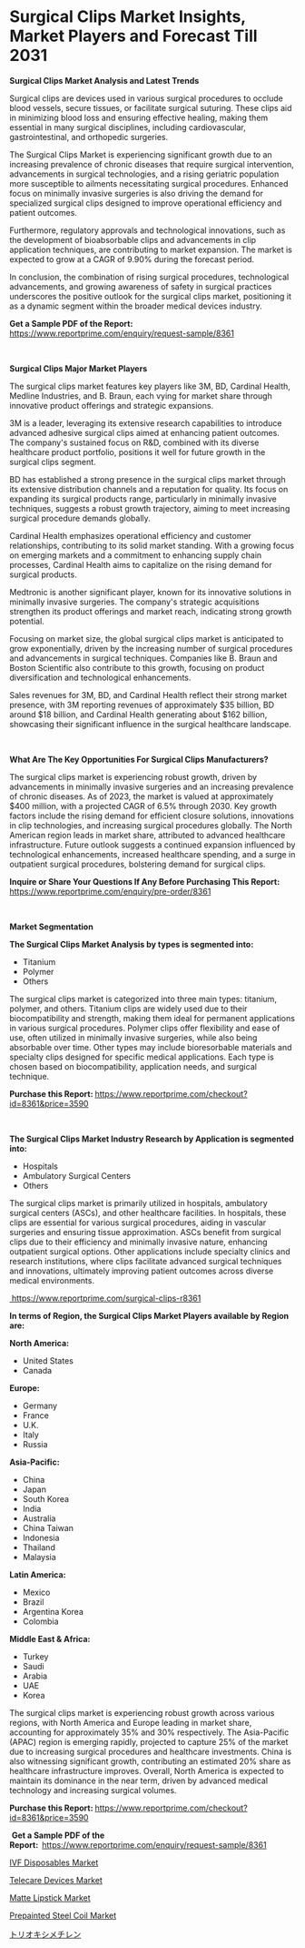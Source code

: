 <p><h1>Surgical Clips Market Insights, Market Players and Forecast Till 2031</h1></p><p><strong>Surgical Clips Market Analysis and Latest Trends</strong></p>
<p><p>Surgical clips are devices used in various surgical procedures to occlude blood vessels, secure tissues, or facilitate surgical suturing. These clips aid in minimizing blood loss and ensuring effective healing, making them essential in many surgical disciplines, including cardiovascular, gastrointestinal, and orthopedic surgeries. </p><p>The Surgical Clips Market is experiencing significant growth due to an increasing prevalence of chronic diseases that require surgical intervention, advancements in surgical technologies, and a rising geriatric population more susceptible to ailments necessitating surgical procedures. Enhanced focus on minimally invasive surgeries is also driving the demand for specialized surgical clips designed to improve operational efficiency and patient outcomes. </p><p>Furthermore, regulatory approvals and technological innovations, such as the development of bioabsorbable clips and advancements in clip application techniques, are contributing to market expansion. The market is expected to grow at a CAGR of 9.90% during the forecast period. </p><p>In conclusion, the combination of rising surgical procedures, technological advancements, and growing awareness of safety in surgical practices underscores the positive outlook for the surgical clips market, positioning it as a dynamic segment within the broader medical devices industry.</p></p>
<p><strong>Get a Sample PDF of the Report:&nbsp;</strong> <a href="https://www.reportprime.com/enquiry/request-sample/8361">https://www.reportprime.com/enquiry/request-sample/8361</a></p>
<p>&nbsp;</p>
<p><strong>Surgical Clips Major Market Players</strong></p>
<p><p>The surgical clips market features key players like 3M, BD, Cardinal Health, Medline Industries, and B. Braun, each vying for market share through innovative product offerings and strategic expansions. </p><p>3M is a leader, leveraging its extensive research capabilities to introduce advanced adhesive surgical clips aimed at enhancing patient outcomes. The company's sustained focus on R&D, combined with its diverse healthcare product portfolio, positions it well for future growth in the surgical clips segment.</p><p>BD has established a strong presence in the surgical clips market through its extensive distribution channels and a reputation for quality. Its focus on expanding its surgical products range, particularly in minimally invasive techniques, suggests a robust growth trajectory, aiming to meet increasing surgical procedure demands globally.</p><p>Cardinal Health emphasizes operational efficiency and customer relationships, contributing to its solid market standing. With a growing focus on emerging markets and a commitment to enhancing supply chain processes, Cardinal Health aims to capitalize on the rising demand for surgical products.</p><p>Medtronic is another significant player, known for its innovative solutions in minimally invasive surgeries. The company's strategic acquisitions strengthen its product offerings and market reach, indicating strong growth potential. </p><p>Focusing on market size, the global surgical clips market is anticipated to grow exponentially, driven by the increasing number of surgical procedures and advancements in surgical techniques. Companies like B. Braun and Boston Scientific also contribute to this growth, focusing on product diversification and technological enhancements.</p><p>Sales revenues for 3M, BD, and Cardinal Health reflect their strong market presence, with 3M reporting revenues of approximately $35 billion, BD around $18 billion, and Cardinal Health generating about $162 billion, showcasing their significant influence in the surgical healthcare landscape.</p></p>
<p>&nbsp;</p>
<p><strong>What Are The Key Opportunities For Surgical Clips Manufacturers?</strong></p>
<p><p>The surgical clips market is experiencing robust growth, driven by advancements in minimally invasive surgeries and an increasing prevalence of chronic diseases. As of 2023, the market is valued at approximately $400 million, with a projected CAGR of 6.5% through 2030. Key growth factors include the rising demand for efficient closure solutions, innovations in clip technologies, and increasing surgical procedures globally. The North American region leads in market share, attributed to advanced healthcare infrastructure. Future outlook suggests a continued expansion influenced by technological enhancements, increased healthcare spending, and a surge in outpatient surgical procedures, bolstering demand for surgical clips.</p></p>
<p><strong>Inquire or Share Your Questions If Any Before Purchasing This Report:</strong> <a href="https://www.reportprime.com/enquiry/pre-order/8361">https://www.reportprime.com/enquiry/pre-order/8361</a></p>
<p>&nbsp;</p>
<p><strong>Market Segmentation</strong></p>
<p><strong>The Surgical Clips Market Analysis by types is segmented into:</strong></p>
<p><ul><li>Titanium</li><li>Polymer</li><li>Others</li></ul></p>
<p><p>The surgical clips market is categorized into three main types: titanium, polymer, and others. Titanium clips are widely used due to their biocompatibility and strength, making them ideal for permanent applications in various surgical procedures. Polymer clips offer flexibility and ease of use, often utilized in minimally invasive surgeries, while also being absorbable over time. Other types may include bioresorbable materials and specialty clips designed for specific medical applications. Each type is chosen based on biocompatibility, application needs, and surgical technique.</p></p>
<p><strong>Purchase this Report:&nbsp;</strong><a href="https://www.reportprime.com/checkout?id=8361&price=3590">https://www.reportprime.com/checkout?id=8361&price=3590</a></p>
<p>&nbsp;</p>
<p><strong>The Surgical Clips Market Industry Research by Application is segmented into:</strong></p>
<p><ul><li>Hospitals</li><li>Ambulatory Surgical Centers</li><li>Others</li></ul></p>
<p><p>The surgical clips market is primarily utilized in hospitals, ambulatory surgical centers (ASCs), and other healthcare facilities. In hospitals, these clips are essential for various surgical procedures, aiding in vascular surgeries and ensuring tissue approximation. ASCs benefit from surgical clips due to their efficiency and minimally invasive nature, enhancing outpatient surgical options. Other applications include specialty clinics and research institutions, where clips facilitate advanced surgical techniques and innovations, ultimately improving patient outcomes across diverse medical environments.</p></p>
<p><a href="https://www.reportprime.com/surgical-clips-r8361">&nbsp;https://www.reportprime.com/surgical-clips-r8361</a></p>
<p><strong>In terms of Region, the Surgical Clips Market Players available by Region are:</strong></p>
<p>
    <p> <strong> North America: </strong>
        <ul>
            <li>United States</li>
            <li>Canada</li>
        </ul>
        </p> 
    <p> <strong> Europe: </strong>
        <ul>
            <li>Germany</li>
            <li>France</li>
            <li>U.K.</li>
            <li>Italy</li>
            <li>Russia</li>
        </ul>
        </p> 
    <p> <strong> Asia-Pacific: </strong>
        <ul>
            <li>China</li>
            <li>Japan</li>
            <li>South Korea</li>
            <li>India</li>
            <li>Australia</li>
            <li>China Taiwan</li>
            <li>Indonesia</li>
            <li>Thailand</li>
            <li>Malaysia</li>
        </ul>
        </p> 
    <p> <strong> Latin America: </strong>
        <ul>
            <li>Mexico</li>
            <li>Brazil</li>
            <li>Argentina Korea</li>
            <li>Colombia</li>
        </ul>
        </p> 
    <p> <strong> Middle East & Africa: </strong>
        <ul>
            <li>Turkey</li>
            <li>Saudi</li>
            <li>Arabia</li>
            <li>UAE</li>
            <li>Korea</li>
        </ul>
    </p>
    </p>
<p><p>The surgical clips market is experiencing robust growth across various regions, with North America and Europe leading in market share, accounting for approximately 35% and 30% respectively. The Asia-Pacific (APAC) region is emerging rapidly, projected to capture 25% of the market due to increasing surgical procedures and healthcare investments. China is also witnessing significant growth, contributing an estimated 20% share as healthcare infrastructure improves. Overall, North America is expected to maintain its dominance in the near term, driven by advanced medical technology and increasing surgical volumes.</p></p>
<p><strong>Purchase this Report: </strong><a href="https://www.reportprime.com/checkout?id=8361&price=3590">https://www.reportprime.com/checkout?id=8361&price=3590</a></p>
<p>&nbsp;<strong>Get a Sample PDF of the Report:&nbsp;&nbsp;</strong><a href="https://www.reportprime.com/enquiry/request-sample/8361">https://www.reportprime.com/enquiry/request-sample/8361</a></p>
<p><strong></strong></p>
<p><p><a href="https://github.com/NathanColeman327/Market-Research-Report-List-1/blob/main/ivf-disposables-market.md">IVF Disposables Market</a></p><p><a href="https://github.com/RuthLucas64/Market-Research-Report-List-1/blob/main/telecare-devices-market.md">Telecare Devices Market</a></p><p><a href="https://www.linkedin.com/pulse/global-matte-lipstick-market-size-expected-reach-cagr-71-lgfbe?trackingId=LeiHPgvyRISNX0Bo%2FRn4iw%3D%3D">Matte Lipstick Market</a></p><p><a href="https://issuu.com/reportprime-2/docs/prepainted-steel-coil-market-size-2_8102a7f2844a11">Prepainted Steel Coil Market</a></p><p><a href="https://medium.com/@durgin521/trioxymethylene-market-%E3%81%AF-%E3%82%B3%E3%82%B9%E3%83%88%E7%AE%A1%E7%90%86%E3%81%A8%E5%8A%B9%E7%8E%87%E5%90%91%E4%B8%8A%E3%82%92%E5%84%AA%E5%85%88%E3%81%97%E3%81%BE%E3%81%99-%E3%81%95%E3%82%89%E3%81%AB-%E5%A0%B1%E5%91%8A%E6%9B%B8%E3%81%AF%E5%B8%82%E5%A0%B4%E3%81%AE%E9%9C%80%E8%A6%81%E9%9D%A2%E3%81%A8%E4%BE%9B%E7%B5%A6%E9%9D%A2%E3%81%AE%E4%B8%A1%E6%96%B9%E3%82%92%E3%82%AB%E3%83%90%E3%83%BC%E3%81%97%E3%81%A6%E3%81%84%E3%81%BE%E3%81%99-trioxymethylene-%E5%B8%82%E5%A0%B4%E3%81%AF-0b2c6dd170a2">トリオキシメチレン</a></p></p>